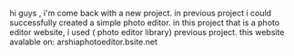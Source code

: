 hi guys , i'm come back with a new project. in previous project i could successfully created a simple photo editor. in this project that is a photo editor website, i used ( photo editor library) previous project. this website avalable on: arshiaphotoeditor.bsite.net
